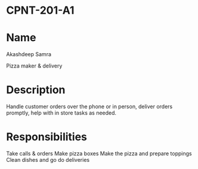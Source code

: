 # CPNT-201-A1
# Name
Akashdeep Samra 

Pizza maker & delivery
# Description
Handle customer orders over the phone or in person, deliver orders promptly, help with in store tasks as needed. 


# Responsibilities
Take calls & orders
Make pizza boxes
Make the pizza and prepare toppings
Clean dishes and go do deliveries

